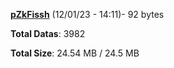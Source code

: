 [**pZkFissh**](/data/pZkFissh.txt) (12/01/23 - 14:11)- 92 bytes

**Total Datas**: 3982

**Total Size**: 24.54 MB / 24.5 MB